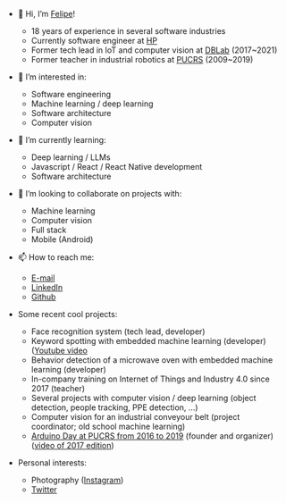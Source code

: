 - 👋 Hi, I’m [Felipe](@fkuhne)!
  - 18 years of experience in several software industries
  - Currently software engineer at [HP](https://www.hp.com/us-en/hp-information.html)
  - Former tech lead in IoT and computer vision at [DBLab](https://db.tec.br/dblab) (2017~2021)
  - Former teacher in industrial robotics at [PUCRS](https://www.pucrs.br/politecnica) (2009~2019)
- 👀 I’m interested in: 
  - Software engineering
  - Machine learning / deep learning
  - Software architecture
  - Computer vision
- 🌱 I’m currently learning:
  - Deep learning / LLMs
  - Javascript / React / React Native development
  - Software architecture
- 💞️ I’m looking to collaborate on projects with:
  - Machine learning
  - Computer vision 
  - Full stack
  - Mobile (Android)
- 📫 How to reach me:
  - [E-mail](fkuhne@gmail.com)
  - [LinkedIn](https://www.linkedin.com/in/fkuhne/)
  - [Github](https://github.com/fkuhne)
- Some recent cool projects:
  - Face recognition system (tech lead, developer)
  - Keyword spotting with embedded machine learning (developer) ([Youtube video](https://youtu.be/-SSv93OWUFo)
  - Behavior detection of a microwave oven with embedded machine learning (developer)
  - In-company training on Internet of Things and Industry 4.0 since 2017 (teacher)
  - Several projects with computer vision / deep learning (object detection, people tracking, PPE detection, ...)
  - Computer vision for an industrial conveyour belt (project coordinator; old school machine learning)
  - [Arduino Day at PUCRS from 2016 to 2019](https://web.facebook.com/arduinodaypucrs) (founder and organizer) ([video of 2017 edition](https://www.youtube.com/watch?v=TMw2YZGt9XM))

- Personal interests:
  - Photography ([Instagram](https://www.instagram.com/fkuhne))
  - [Twitter](https://twitter.com/fkuhne)  

<!---
fkuhne/fkuhne is a ✨ special ✨ repository because its `README.md` (this file) appears on your GitHub profile.
You can click the Preview link to take a look at your changes.
--->
